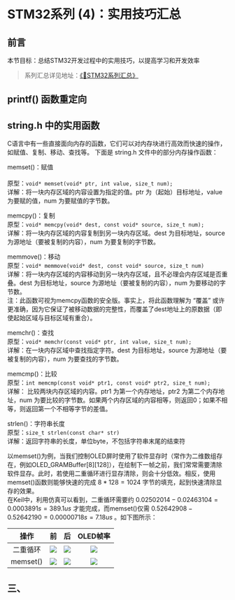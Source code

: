 # STM32系列 (4)：实用技巧汇总

## 前言

本节目标：总结STM32开发过程中的实用技巧，以提高学习和开发效率

>系列汇总详见地址：[《📕STM32系列汇总》 ](Blogs\STM32\STM32系列汇总.md) 

## printf() 函数重定向

## string.h 中的实用函数
C语言中有一些直接面向内存的函数，它们可以对内存块进行高效而快速的操作，如赋值、复制、移动、查找等。
下面是 string.h 文件中的部分内存操作函数：

memset()：赋值<br>  
原型：`void* memset(void* ptr, int value, size_t num);`  
详解：将一块内存区域的内容设置为指定的值。ptr 为（起始）目标地址，value 为要赋的值，num 为要赋值的字节数。

memcpy()：复制  
原型：`void* memcpy(void* dest, const void* source, size_t num);`  
详解：将一块内存区域的内容复制到另一块内存区域。dest 为目标地址，source 为源地址（要被复制的内容），num 为要复制的字节数。  

memmove()：移动  
原型：`void* memmove(void* dest, const void* source, size_t num)`  
详解：将一块内存区域的内容移动到另一块内存区域，且不必理会内存区域是否重叠。dest 为目标地址，source 为源地址（要被复制的内容），num 为要移动的字节数。  
注：此函数可视为memcpy函数的安全版。事实上，将此函数理解为 “覆盖” 或许更准确，因为它保证了被移动数据的完整性，而覆盖了dest地址上的原数据（即使起始区域与目标区域有重合）。  

memchr()：查找  
原型：`void* memchr(const void* ptr, int value, size_t num);`  
详解：在一块内存区域中查找指定字符。dest 为目标地址，source 为源地址（要被复制的内容），num 为要查找的字节数。  

memcmp()：比较  
原型：`int memcmp(const void* ptr1, const void* ptr2, size_t num);`  
详解： 比较两块内存区域的内容。ptr1 为第一个内存地址，ptr2 为第二个内存地址，num 为要比较的字节数。如果两个内存区域的内容相等，则返回0；如果不相等，则返回第一个不相等字节的差值。  

strlen()：字符串长度  
原型：`size_t strlen(const char* str)`  
详解：返回字符串的长度，单位byte，不包括字符串末尾的结束符  


以memset()为例，当我们控制OLED屏时使用了软件显存时（常作为二维数组存在，例如OLED_GRAMBuffer[8][128]），在绘制下一帧之前，我们常常需要清除软件显存。此时，若使用二重循环进行显存清除，则会十分低效。相反，使用memset()函数则能够快速的完成 $8*128=1024$ 字节的填充，起到快速清除显存的效果。  
在Keil中，利用仿真可以看到，二重循环需要约 $0.02502014   -   0.02463104 = 0.0003891 s = 389.1us$ 才能完成，而memset()仅需 $0.52642908 - 0.52642190 = 0.00000718s = 7.18us$ 。如下图所示：

<div class='center'> 

| 操作 | 前 | 后 | OLED帧率 |
| :------: | :------: | :------: |:------: |
 | 二重循环 |<img src="https://imagebank-0.oss-cn-beijing.aliyuncs.com/VS-PicGo/STM32系列 (4)：实用技巧汇总--2024-06-23-00-31-16.png"/>|<img src="https://imagebank-0.oss-cn-beijing.aliyuncs.com/VS-PicGo/STM32系列 (4)：实用技巧汇总--2024-06-23-00-31-23.png"/>|<img src="https://imagebank-0.oss-cn-beijing.aliyuncs.com/VS-PicGo/STM32系列 (4)：实用技巧汇总--2024-06-23-00-31-28.png"/>|
 |memset() | <img src="https://imagebank-0.oss-cn-beijing.aliyuncs.com/VS-PicGo/STM32系列 (4)：实用技巧汇总--2024-06-23-00-31-31.png"/>|<img src="https://imagebank-0.oss-cn-beijing.aliyuncs.com/VS-PicGo/STM32系列 (4)：实用技巧汇总--2024-06-23-00-31-35.png"/>|<img src="https://imagebank-0.oss-cn-beijing.aliyuncs.com/VS-PicGo/STM32系列 (4)：实用技巧汇总--2024-06-23-00-31-39.png"/>|
</div>


## 三、






